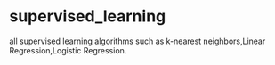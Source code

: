 # supervised_learning
all supervised learning algorithms such as k-nearest neighbors,Linear Regression,Logistic Regression.
